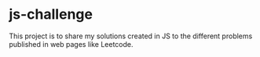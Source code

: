 # js-challenge
This project is to share my solutions created in JS to the different problems published in web pages like Leetcode.
